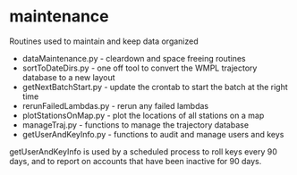 # maintenance

Routines used to maintain and keep data organized

* dataMaintenance.py    - cleardown and space freeing routines
* sortToDateDirs.py     - one off tool to convert the WMPL trajectory database to a new layout
* getNextBatchStart.py  - update the crontab to start the batch at the right time
* rerunFailedLambdas.py - rerun any failed lambdas
* plotStationsOnMap.py  - plot the locations of all stations on a map
* manageTraj.py         - functions to manage the trajectory database
* getUserAndKeyInfo.py  - functions to audit and manage users and keys

getUserAndKeyInfo is used by a scheduled process to roll keys every 90 days, and to 
report on accounts that have been inactive for 90 days. 